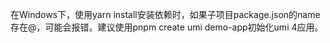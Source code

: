 在Windows下，使用yarn install安装依赖时，如果子项目package.json的name存在@，可能会报错。建议使用pnpm create umi demo-app初始化umi 4应用。
